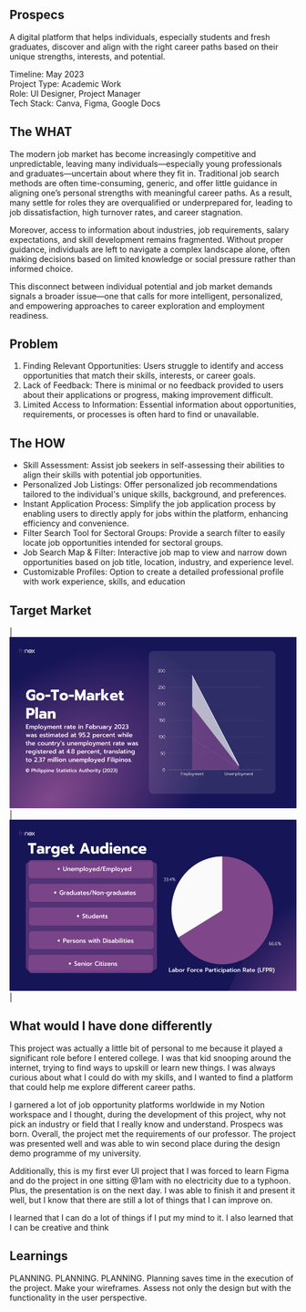 ## Prospecs
A digital platform that helps individuals, especially students and fresh graduates, discover and align with the right career paths based on their unique strengths, interests, and potential.

Timeline: May 2023 <br>
Project Type: Academic Work <br>
Role: UI Designer, Project Manager <br>
Tech Stack: Canva, Figma, Google Docs <br>

## The WHAT
The modern job market has become increasingly competitive and unpredictable, leaving many individuals—especially young professionals and graduates—uncertain about where they fit in. Traditional job search methods are often time-consuming, generic, and offer little guidance in aligning one’s personal strengths with meaningful career paths. As a result, many settle for roles they are overqualified or underprepared for, leading to job dissatisfaction, high turnover rates, and career stagnation.

Moreover, access to information about industries, job requirements, salary expectations, and skill development remains fragmented. Without proper guidance, individuals are left to navigate a complex landscape alone, often making decisions based on limited knowledge or social pressure rather than informed choice.

This disconnect between individual potential and job market demands signals a broader issue—one that calls for more intelligent, personalized, and empowering approaches to career exploration and employment readiness.

## Problem
1. Finding Relevant Opportunities: Users struggle to identify and access opportunities that match their skills, interests, or career goals.
2. Lack of Feedback: There is minimal or no feedback provided to users about their applications or progress, making improvement difficult.
3. Limited Access to Information: Essential information about opportunities, requirements, or processes is often hard to find or unavailable.

## The HOW
- Skill Assessment: Assist job seekers in self-assessing their abilities to align their skills with potential job opportunities.
- Personalized Job Listings: Offer personalized job recommendations tailored to the individual's unique skills, background, and preferences.
- Instant Application Process: Simplify the job application process by enabling users to directly apply for jobs within the platform, enhancing efficiency and convenience.
- Filter Search Tool for Sectoral Groups: Provide a search filter to easily locate job opportunities intended for sectoral groups.
- Job Search Map & Filter: Interactive job map to view and narrow down opportunities based on job title, location, industry, and experience level.
- Customizable Profiles: Option to create a detailed professional profile with work experience, skills, and education

## Target Market
| <img src="/assets/12.png"  width="600" height="300"> |  <img src="/assets/13.png"  width="600" height="300"> |

## What would I have done differently
This project was actually a little bit of personal to me because it played a significant role before I entered college. I was that kid snooping around the internet, trying to find ways to upskill or learn new things. I was always curious about what I could do with my skills, and I wanted to find a platform that could help me explore different career paths.

I garnered a lot of job opportunity platforms worldwide in my Notion workspace and I thought, during the development of this project, why not pick an industry or field that I really know and understand. Prospecs was born. Overall, the project met the requirements of our professor. The project was presented well and was able to win second place during the design demo programme of my university.

Additionally, this is my first ever UI project that I was forced to learn Figma and do the project in one sitting @1am with no electricity due to a typhoon. Plus, the presentation is on the next day. I was able to finish it and present it well, but I know that there are still a lot of things that I can improve on.

I learned that I can do a lot of things if I put my mind to it. I also learned that I can be creative and think

## Learnings
PLANNING. PLANNING. PLANNING. Planning saves time in the execution of the project. Make your wireframes. Assess not only the design but with the functionality in the user perspective.

